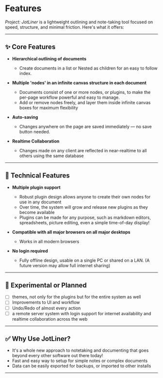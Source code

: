 # Features

_Project: JotLiner_ is a lightweight outlining and note-taking tool focused on speed, structure, and minimal friction. Here's what it offers:

---

## ✨ Core Features

- **Hierarchical outlining of documents**
  - Create documents in a list or Nested as children for an easy to follow index.


- **Multiple 'nodes' in an infinite canvas structure in each document**
  - Documents consist of one or more nodes, or plugins, to make the per-page workflow powerful and easy to manage.
  - Add or remove nodes freely, and layer them inside infinite canvas boxes for maximum flexibility
 
- **Auto-saving**
  - Changes anywhere on the page are saved immediately — no save button needed.

- **Realtime Collaboration**
  - Changes made on any client are reflected in near-realtime to all others using the same database

---

## 🧰 Technical Features

- **Multiple plugin support**
  - Robust plugin design allows anyone to create their own nodes for use in any document
  - Over time, the system will grow and release new plugins as they become available
  - Plugins can be made for any purpose, such as markdown editors, spreadsheets, picture editing, even a simple time-of-day display!

- **Compatible with all major browsers on all major desktops**
  - Works in all modern browsers

- **No login required**
  - Fully offline design, usable on a single PC or shared on a LAN.  (A future version may allow full internet sharing)
---

## 🧪 Experimental or Planned

- [ ] themes, not only for the plugins but for the entire system as well
- [ ] Improvements to UI and workflow
- [ ] Undo/Redo of almost every action
- [ ] a remote server system with login support for internet availability and realtime collaboration across the web

---

## ✅ Why Use JotLiner?

- It's a whole new approach to notetaking and documenting that goes beyond every other software out there today!
- Fast and easy way to setup for simple notes or complex documents
- Data can be easily exported for backups, or imported to other installs

---

